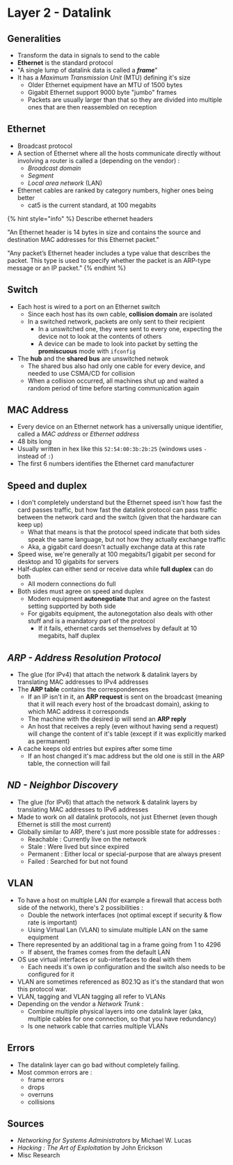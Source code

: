 # Layer 2 - Datalink

## Generalities

* Transform the data in signals to send to the cable
* **Ethernet** is the standard protocol
* "A single lump of datalink data is called a _**frame**_"
* It has a _Maximum Transmission Unit_ \(MTU\) defining it's size
  * Older Ethernet equipment have an MTU of 1500 bytes
  * Gigabit Ethernet support 9000 byte "jumbo" frames
  * Packets are usually larger than that so they are divided into multiple ones that are then reassembled on reception

## Ethernet

* Broadcast protocol
* A section of Ethernet where all the hosts communicate directly without involving a router is called a \(depending on the vendor\) :
  * _Broadcast domain_
  * _Segment_ 
  * _Local area network_ \(LAN\)
* Ethernet cables are ranked by category numbers, higher ones being better
  * cat5 is the current standard, at 100 megabits

{% hint style="info" %}
Describe ethernet headers

"An Ethernet header is 14 bytes in size and contains the source and destination MAC addresses for this Ethernet packet."

"Any packet’s Ethernet header includes a type value that describes the packet. This type is used to specify whether the packet is an ARP-type message or an IP packet."
{% endhint %}

## Switch

* Each host is wired to a port on an Ethernet switch
  * Since each host has its own cable, **collision domain** are isolated
  * In a switched network, packets are only sent to their recipient
    * In a unswitched one, they were sent to every one, expecting the device not to look at the contents of others
    * A device can be made to look into packet by setting the **promiscuous** mode with `ifconfig`
* The **hub** and the **shared bus** are unswitched netwok
  * The shared bus also had only one cable for every device, and needed to use CSMA/CD for collision
  * When a collision occurred, all machines shut up and waited a random period of time before starting communication again

## MAC Address

* Every device on an Ethernet network has a universally unique identifier, called a _MAC address_ or _Ethernet address_
* 48 bits long
* Usually written in hex like this `52:54:00:3b:2b:25` \(windows uses `-` instead of `:`\)
* The first 6 numbers identifies the Ethernet card manufacturer

## Speed and duplex

* I don't completely understand but the Ethernet speed isn't how fast the card passes traffic, but how fast the datalink protocol can pass traffic between the network card and the switch \(given that the hardware can keep up\)
  * What that means is that the protocol speed indicate that both sides speak the same language, but not how they actually exchange traffic
  * Aka, a gigabit card doesn't actually exchange data at this rate
* Speed wise, we're generally at 100 megabits/1 gigabit per second for desktop and 10 gigabits for servers
* Half-duplex can either send or receive data while **full duplex** can do both
  * All modern connections do full
* Both sides must agree on speed and duplex
  * Modern equipment **autonegotiate** that and agree on the fastest setting supported by both side
  * For gigabits equipment, the autonegotation also deals with other stuff and is a mandatory part of the protocol
    * If it fails, ethernet cards set themselves by default at 10 megabits, half duplex

## _ARP - Address Resolution Protocol_

* The glue \(for IPv4\) that attach the network & datalink layers by translating MAC addresses to IPv4 addresses
* The **ARP table** contains the correspondences
  * If an IP isn't in it, an **ARP request** is sent on the broadcast \(meaning that it will reach every host of the broadcast domain\), asking to which MAC address it corresponds
  * The machine with the desired ip will send an **ARP reply**
  * An host that receives a reply \(even without having send a request\) will change the content of it's table \(except if it was explicitly marked as permanent\)
* A cache keeps old entries but expires after some time
  * If an host changed it's mac address but the old one is still in the ARP table, the connection will fail

## _ND - Neighbor Discovery_ 

* The glue \(for IPv6\) that attach the network & datalink layers by translating MAC addresses to IPv6 addresses
* Made to work on all datalink protocols, not just Ethernet \(even though Ethernet is still the most current\)
* Globally similar to ARP, there's just more possible state for addresses :
  * Reachable : Currently live on the network
  * Stale : Were lived but since expired
  * Permanent : Either local or special-purpose that are always present
  * Failed : Searched for but not found

## VLAN

* To have a host on multiple LAN \(for example a firewall that access both side of the network\), there's 2 possibilities :
  * Double the network interfaces \(not optimal except if security & flow rate is important\)
  * Using Virtual Lan \(VLAN\) to simulate multiple LAN on the same equipment
* There represented by an additional tag in a frame going from 1 to 4296
  * If absent, the frames comes from the default LAN
* OS use virtual interfaces or sub-interfaces to deal with them
  * Each needs it's own ip configuration and the switch also needs to be configured for it
* VLAN are sometimes referenced as 802.1Q as it's the standard that won this protocol war.
* VLAN, tagging and VLAN tagging all refer to VLANs
* Depending on the vendor a _Network Trunk_ :
  * Combine multiple physical layers into one datalink layer \(aka, multiple cables for one connection, so that you have redundancy\)
  * Is one network cable that carries multiple VLANs

## Errors

* The datalink layer can go bad without completely failing.
* Most common errors are :
  * frame errors
  * drops
  * overruns
  * collisions

## Sources

* _Networking for Systems Administrators_ by Michael W. Lucas
* _Hacking : The Art of Exploitation_ by John Erickson
* Misc Research

